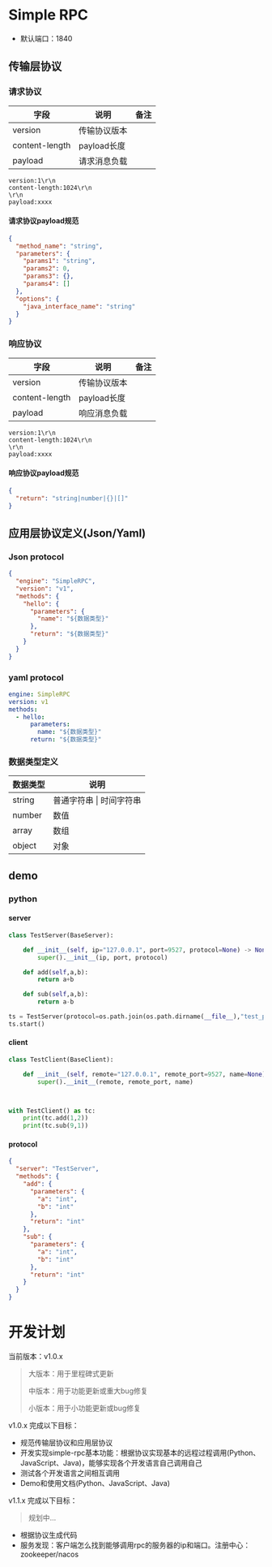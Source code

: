 # Simple RPC

- 默认端口：1840

## 传输层协议

### 请求协议

| 字段           | 说明         | 备注 |
| -------------- | ------------ | ---- |
| version        | 传输协议版本 |      |
| content-length | payload长度  |      |
| payload        | 请求消息负载 |      |

```text
version:1\r\n
content-length:1024\r\n
\r\n
payload:xxxx
```

#### 请求协议payload规范

```json
{
  "method_name": "string",
  "parameters": {
    "params1": "string",
    "params2": 0,
    "params3": {},
    "params4": []
  },
  "options": {
    "java_interface_name": "string"
  }
}
```

### 响应协议

| 字段           | 说明         | 备注 |
| -------------- | ------------ | ---- |
| version        | 传输协议版本 |      |
| content-length | payload长度  |      |
| payload        | 响应消息负载 |      |

```text
version:1\r\n
content-length:1024\r\n
\r\n
payload:xxxx
```

#### 响应协议payload规范

```json
{
  "return": "string|number|{}|[]"
}
```

## 应用层协议定义(Json/Yaml)

### Json protocol

```json
{
  "engine": "SimpleRPC",
  "version": "v1",
  "methods": {
    "hello": {
      "parameters": {
        "name": "${数据类型}"
      },
      "return": "${数据类型}"
    }
  }
}
```

### yaml protocol

```yaml
engine: SimpleRPC
version: v1
methods:
  - hello:
      parameters:
        name: "${数据类型}"
      return: "${数据类型}"  
```

### 数据类型定义

| 数据类型 | 说明                     |
| -------- | ------------------------ |
| string   | 普通字符串 \| 时间字符串 |
| number   | 数值                     |
| array    | 数组                     |
| object   | 对象                     |

## demo

### python

#### server

```python
class TestServer(BaseServer):

    def __init__(self, ip="127.0.0.1", port=9527, protocol=None) -> None:
        super().__init__(ip, port, protocol)

    def add(self,a,b):
        return a+b

    def sub(self,a,b):
        return a-b

ts = TestServer(protocol=os.path.join(os.path.dirname(__file__),"test_protocol.json"))
ts.start()

```

#### client

```python
class TestClient(BaseClient):

    def __init__(self, remote="127.0.0.1", remote_port=9527, name=None) -> None:
        super().__init__(remote, remote_port, name)



with TestClient() as tc:
    print(tc.add(1,2))
    print(tc.sub(9,1))


```

#### protocol

```json
{
  "server": "TestServer",
  "methods": {
    "add": {
      "parameters": {
        "a": "int",
        "b": "int"
      },
      "return": "int"
    },
    "sub": {
      "parameters": {
        "a": "int",
        "b": "int"
      },
      "return": "int"
    }
  }
}

```

# 开发计划

当前版本：v1.0.x

> 大版本：用于里程碑式更新
>
> 中版本：用于功能更新或重大bug修复
>
> 小版本：用于小功能更新或bug修复


v1.0.x 完成以下目标：

- 规范传输层协议和应用层协议
- 开发实现simple-rpc基本功能：根据协议实现基本的远程过程调用(Python、JavaScript、Java)，能够实现各个开发语言自己调用自己
- 测试各个开发语言之间相互调用
- Demo和使用文档(Python、JavaScript、Java)

v1.1.x 完成以下目标：

> 规划中...

- 根据协议生成代码
- 服务发现：客户端怎么找到能够调用rpc的服务器的ip和端口。注册中心：zookeeper/nacos